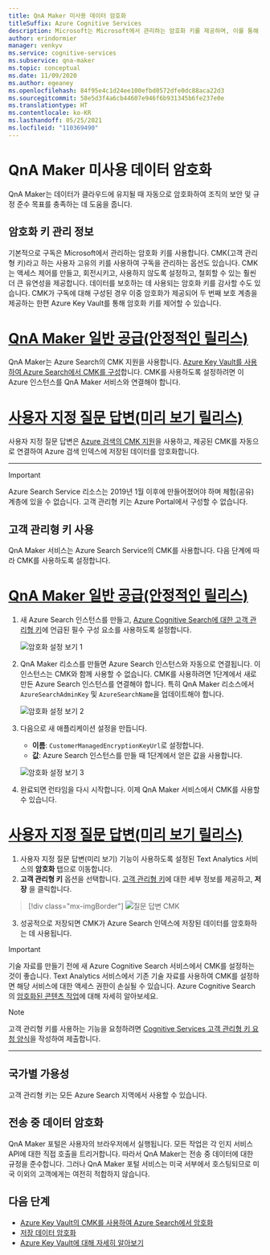 ```yaml
---
title: QnA Maker 미사용 데이터 암호화
titleSuffix: Azure Cognitive Services
description: Microsoft는 Microsoft에서 관리하는 암호화 키를 제공하며, 이를 통해 CMK(고객 관리형 키)라고 하는 사용자 고유의 키를 사용하여 Cognitive Services 구독을 관리할 수 있습니다. 이 문서에서는 QnA Maker에 대한 미사용 데이터 암호화 및 CMK를 사용하도록 설정하고 관리하는 방법을 설명합니다.
author: erindormier
manager: venkyv
ms.service: cognitive-services
ms.subservice: qna-maker
ms.topic: conceptual
ms.date: 11/09/2020
ms.author: egeaney
ms.openlocfilehash: 84f95e4c1d24ee100efbd0572dfe0dc88aca22d3
ms.sourcegitcommit: 58e5d3f4a6cb44607e946f6b931345b6fe237e0e
ms.translationtype: HT
ms.contentlocale: ko-KR
ms.lasthandoff: 05/25/2021
ms.locfileid: "110369490"
---
```

# <a name="qna-maker-encryption-of-data-at-rest"></a>QnA Maker 미사용 데이터 암호화

QnA Maker는 데이터가 클라우드에 유지될 때 자동으로 암호화하여 조직의 보안 및 규정 준수 목표를 충족하는 데 도움을 줍니다.

## <a name="about-encryption-key-management"></a>암호화 키 관리 정보

기본적으로 구독은 Microsoft에서 관리하는 암호화 키를 사용합니다. CMK(고객 관리형 키)라고 하는 사용자 고유의 키를 사용하여 구독을 관리하는 옵션도 있습니다. CMK는 액세스 제어를 만들고, 회전시키고, 사용하지 않도록 설정하고, 철회할 수 있는 훨씬 더 큰 유연성을 제공합니다. 데이터를 보호하는 데 사용되는 암호화 키를 감사할 수도 있습니다. CMK가 구독에 대해 구성된 경우 이중 암호화가 제공되어 두 번째 보호 계층을 제공하는 한편 Azure Key Vault를 통해 암호화 키를 제어할 수 있습니다.

# <a name="qna-maker-ga-stable-release"></a>[QnA Maker 일반 공급(안정적인 릴리스)](#tab/v1)

QnA Maker는 Azure Search의 CMK 지원을 사용합니다. [Azure Key Vault를 사용하여 Azure Search에서 CMK를 구성](../../search/search-security-manage-encryption-keys.md)합니다. CMK를 사용하도록 설정하려면 이 Azure 인스턴스를 QnA Maker 서비스와 연결해야 합니다.

# <a name="custom-question-answering-preview-release"></a>[사용자 지정 질문 답변(미리 보기 릴리스)](#tab/v2)

사용자 지정 질문 답변은 [Azure 검색의 CMK 지원](../../search/search-security-manage-encryption-keys.md)을 사용하고, 제공된 CMK를 자동으로 연결하여 Azure 검색 인덱스에 저장된 데이터를 암호화합니다.

---

> [!IMPORTANT]
> Azure Search Service 리소스는 2019년 1월 이후에 만들어졌어야 하며 체험(공유) 계층에 있을 수 없습니다. 고객 관리형 키는 Azure Portal에서 구성할 수 없습니다.

## <a name="enable-customer-managed-keys"></a>고객 관리형 키 사용

QnA Maker 서비스는 Azure Search Service의 CMK를 사용합니다. 다음 단계에 따라 CMK를 사용하도록 설정합니다.

# <a name="qna-maker-ga-stable-release"></a>[QnA Maker 일반 공급(안정적인 릴리스)](#tab/v1)

1. 새 Azure Search 인스턴스를 만들고, [Azure Cognitive Search에 대한 고객 관리형 키](../../search/search-security-manage-encryption-keys.md#prerequisites)에 언급된 필수 구성 요소를 사용하도록 설정합니다.

   ![암호화 설정 보기 1](../media/cognitive-services-encryption/qna-encryption-1.png)

2. QnA Maker 리소스를 만들면 Azure Search 인스턴스와 자동으로 연결됩니다. 이 인스턴스는 CMK와 함께 사용할 수 없습니다. CMK를 사용하려면 1단계에서 새로 만든 Azure Search 인스턴스를 연결해야 합니다. 특히 QnA Maker 리소스에서 `AzureSearchAdminKey` 및 `AzureSearchName`을 업데이트해야 합니다.

   ![암호화 설정 보기 2](../media/cognitive-services-encryption/qna-encryption-2.png)

3. 다음으로 새 애플리케이션 설정을 만듭니다.
   * **이름**: `CustomerManagedEncryptionKeyUrl`로 설정합니다.
   * **값**: Azure Search 인스턴스를 만들 때 1단계에서 얻은 값을 사용합니다.

   ![암호화 설정 보기 3](../media/cognitive-services-encryption/qna-encryption-3.png)

4. 완료되면 런타임을 다시 시작합니다. 이제 QnA Maker 서비스에서 CMK를 사용할 수 있습니다.

# <a name="custom-question-answering-preview-release"></a>[사용자 지정 질문 답변(미리 보기 릴리스)](#tab/v2)

1.  사용자 지정 질문 답변(미리 보기) 기능이 사용하도록 설정된 Text Analytics 서비스의 **암호화** 탭으로 이동합니다.
2.  **고객 관리형 키** 옵션을 선택합니다. [고객 관리형 키](../../storage/common/customer-managed-keys-configure-key-vault.md?tabs=portal)에 대한 세부 정보를 제공하고, **저장** 을 클릭합니다.

> [!div class="mx-imgBorder"]
> ![질문 답변 CMK](media/question-answering-cmk.png)
   
3.  성공적으로 저장되면 CMK가 Azure Search 인덱스에 저장된 데이터를 암호화하는 데 사용됩니다.

> [!IMPORTANT]
> 기술 자료를 만들기 전에 새 Azure Cognitive Search 서비스에서 CMK를 설정하는 것이 좋습니다. Text Analytics 서비스에서 기존 기술 자료를 사용하여 CMK를 설정하면 해당 서비스에 대한 액세스 권한이 손실될 수 있습니다. Azure Cognitive Search의 [암호화된 콘텐츠 작업](../../search/search-security-manage-encryption-keys.md#work-with-encrypted-content)에 대해 자세히 알아보세요.

> [!NOTE]
> 고객 관리형 키를 사용하는 기능을 요청하려면 [Cognitive Services 고객 관리형 키 요청 양식](https://aka.ms/cogsvc-cmk)을 작성하여 제출합니다.

---

## <a name="regional-availability"></a>국가별 가용성

고객 관리형 키는 모든 Azure Search 지역에서 사용할 수 있습니다.

## <a name="encryption-of-data-in-transit"></a>전송 중 데이터 암호화

QnA Maker 포털은 사용자의 브라우저에서 실행됩니다. 모든 작업은 각 인지 서비스 API에 대한 직접 호출을 트리거합니다. 따라서 QnA Maker는 전송 중 데이터에 대한 규정을 준수합니다.
그러나 QnA Maker 포털 서비스는 미국 서부에서 호스팅되므로 미국 이외의 고객에게는 여전히 적합하지 않습니다. 

## <a name="next-steps"></a>다음 단계

* [Azure Key Vault의 CMK를 사용하여 Azure Search에서 암호화](../../search/search-security-manage-encryption-keys.md)
* [저장 데이터 암호화](../../security/fundamentals/encryption-atrest.md)
* [Azure Key Vault에 대해 자세히 알아보기](../../key-vault/general/overview.md)
